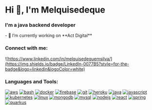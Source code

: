 Hi 👋, I'm Melquisedeque
========================

### I'm a java backend developer

\- 🔭 I’m currently working on \*\*Act Digital\*\*

### Connect with me:

![https://www.linkedin.com/in/melquisedequemsilva/](https://img.shields.io/badge/LinkedIn-0077B5?style=for-the-badge&logo=linkedin&logoColor=white)

### Languages and Tools:

 [![aws](https://img.shields.io/badge/Amazon_AWS-FF9900?style=for-the-badge&logo=amazonaws&logoColor=white)](https://aws.amazon.com)
 [![bash](https://img.shields.io/badge/Shell_Script-121011?style=for-the-badge&logo=gnu-bash&logoColor=white)](https://www.gnu.org/software/bash/)
 [![docker](https://img.shields.io/badge/Docker-2CA5E0?style=for-the-badge&logo=docker&logoColor=white)](https://www.docker.com/)
 [![firebase](https://img.shields.io/badge/firebase-ffca28?style=for-the-badge&logo=firebase&logoColor=black)](https://firebase.google.com/)
 [![git](https://img.shields.io/badge/GIT-E44C30?style=for-the-badge&logo=git&logoColor=white)](https://git-scm.com/)
 [![heroku](https://img.shields.io/badge/Heroku-430098?style=for-the-badge&logo=heroku&logoColor=white)](https://heroku.com)
 [![java](https://img.shields.io/badge/java-%23ED8B00.svg?style=for-the-badge&logo=java&logoColor=white)](https://www.java.com)
 [![javascript](https://img.shields.io/badge/JavaScript-323330?style=for-the-badge&logo=javascript&logoColor=F7DF1E)](https://developer.mozilla.org/en-US/docs/Web/JavaScript)
 [![kubernetes](https://img.shields.io/badge/kubernetes-326ce5.svg?&style=for-the-badge&logo=kubernetes&logoColor=white)](https://kubernetes.io)
 [![linux](https://img.shields.io/badge/Linux-FCC624?style=for-the-badge&logo=linux&logoColor=black)](https://www.linux.org/)
 [![mongodb](https://img.shields.io/badge/MongoDB-4EA94B?style=for-the-badge&logo=mongodb&logoColor=white)](https://www.mongodb.com/)
 [![mysql](https://img.shields.io/badge/MySQL-005C84?style=for-the-badge&logo=mysql&logoColor=white)](https://www.mysql.com/)
 [![nodejs](https://img.shields.io/badge/Node.js-339933?style=for-the-badge&logo=nodedotjs&logoColor=white)](https://nodejs.org)
 [![react](https://img.shields.io/badge/React-20232A?style=for-the-badge&logo=react&logoColor=61DAFB)](https://reactjs.org/)
 [![spring](https://img.shields.io/badge/Spring-6DB33F?style=for-the-badge&logo=spring&logoColor=white)](https://spring.io/)
 [![quarkus](https://img.shields.io/badge/Quarkus-000000?style=for-the-badge&logo=quarkus)](https://quarkus.io/)
